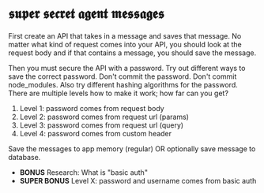 # 𝖘𝖚𝖕𝖊𝖗 𝖘𝖊𝖈𝖗𝖊𝖙 𝖆𝖌𝖊𝖓𝖙 𝖒𝖊𝖘𝖘𝖆𝖌𝖊𝖘

First create an API that takes in a message and saves that message. No matter what kind of request comes into your API, you should look at the request body and if that contains a message, you should save the message.

Then you must secure the API with a password. Try out different ways to save the correct password. Don't commit the password. Don't commit node_modules. Also try different hashing algorithms for the password. There are multiple levels how to make it work; how far can you get?

1. Level 1: password comes from request body
2. Level 2: password comes from request url (params)
3. Level 3: password comes from request url (query)
4. Level 4: password comes from custom header

Save the messages to app memory (regular) OR optionally save message to database.

- **BONUS** Research: What is "basic auth"
- **SUPER BONUS** Level X: password and username comes from basic auth
